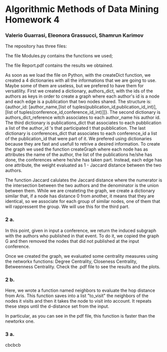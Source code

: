 # Algorithmic Methods of Data Mining Homework 4
### Valerio Guarrasi, Eleonora Grassucci, Shamrun Karimov

The repository has three files:

The file Modules.py contains the functions we used;

The file Report.pdf contains the results we obtained.

As soon as we load the file on Python, with the createDict function, we created a 4 dictionaries with all the informations that we are going to use. Maybe some of them are useless, but we prefered to have them for versatility. First we created a dictionary, authors_dict, with the ids of the authors as keys in order to create a graph where each author's id is a node and each edge is a publication that two nodes shared. The structure is: {author_id: [author_name,[list of tuples(publication_id,publication_id_int)],[list of tuples(conference_id,conference_id_int)]]}. The second dictionary is authors_dict_reference witch associates to each author_name his author id. The third dictionary is publications_dict that associates to each pubblication a list of the author_id 's that participated t that pubblication. The last dictionary is conferences_dict that associates to each conference_id a list of the publication_id that were part of it. We prefered using dictionaries because they are fast and usefull to retrive a desired information.
To create the graph we used the function createGraph where each node has as attributes the name of the author, the list of the publications he/she has done, the conferences where he/she has taken part. 
Instead, each edge has one attribute, the weight evaluated as 1 - Jaccard distance between the two authors.

The function Jaccard calulates the Jaccard distance where the numerator is the intersection between the two authors and the denominator is the union between them.
While we are createting the graph, we create a dictionary similar that, if a node has distance 0 from another, it means that they are identical, so we associate for each group of similar nodes, one of them that will rappressent the group. We will use this for the third part. 

### 2 a.

In this point, given in input a conference, we return the induced subgraph with the authors who published in that event.
To do it, we copied the graph G and then removed the nodes that did not published at the input conference.

Once we created the graph, we evaluated some centrality measures using the networkx functions:
Degree Centrality, Closeness Centrality, Betweenness Centrality.
Check the .pdf file to see the results and the plots.

### 2 b.

Here, we wrote a function named neighbors to evaluate the hop distance from Aris.
This function saves into a list "to_visit" the neighbors of the nodes it visits and then it takes the node to visit into account.
It repeats these steps until the d-distance set from the input.

In particular, as you can see in the pdf file, this function is faster than the newtorkx one.

### 3 a.

cbcbcb